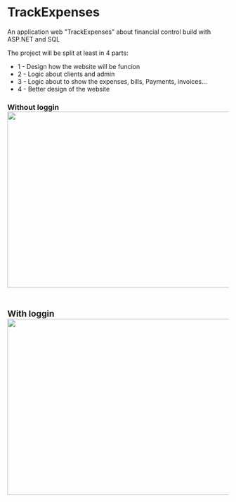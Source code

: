 # TrackExpenses
An application web "TrackExpenses" about financial control build with ASP.NET and SQL <br>

The project will be split at least in 4 parts:<br>

<ul>
<li>1 - Design how the website will be funcion<br></li>
<li>2 - Logic about clients and admin<br></li>
<li>3 - Logic about to show the expenses, bills, Payments,  invoices...<br></li>
<li>4 - Better design of the website<br></li>
</ul>
<h3><strong>Without loggin</strong</h3>
<img src="https://github.com/user-attachments/assets/a5e81891-a7af-4423-a734-b65f73acc11b" width=1200px height=400px/>

<br>
<br>



<h3><strong>With loggin</strong</h3>
<img src="https://github.com/user-attachments/assets/2f2e494c-65ae-4c8d-bedb-5e4bbe3f497d" width=1200px height=400px/>




